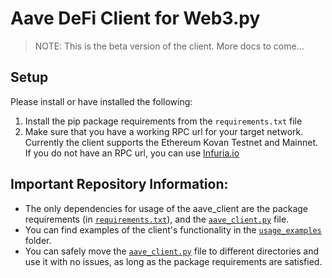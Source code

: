 # Aave DeFi Client for Web3.py

> NOTE: This is the beta version of the client. More docs to come...
 
## Setup

Please install or have installed the following:

1. Install the pip package requirements from the `requirements.txt` file
2. Make sure that you have a working RPC url for your target network. Currently the client supports the Ethereum Kovan Testnet and Mainnet. If you do not have an RPC url, you can use [Infuria.io](https://infura.io/) 

## Important Repository Information:
- The only dependencies for usage of the aave_client are the package requirements (in [`requirements.txt`](https://github.com/PathX-Projects/Aave-DeFi-Client/blob/main/requirements.txt)), and the [`aave_client.py`](https://github.com/PathX-Projects/Aave-DeFi-Client/blob/main/aave_client.py) file.
- You can find examples of the client's functionality in the [`usage_examples`](https://github.com/PathX-Projects/Aave-DeFi-Client/tree/main/usage_examples) folder.
- You can safely move the [`aave_client.py`](https://github.com/PathX-Projects/Aave-DeFi-Client/blob/main/aave_client.py) file to different directories and use it with no issues, as long as the package requirements are satisfied.